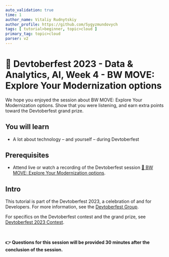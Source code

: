 ```yaml
---
auto_validation: true
time: 1
author_name: Vitaliy Rudnytskiy
author_profile: https://github.com/Sygyzmundovych
tags: [ tutorial>beginner, topic>cloud ]
primary_tag: topic>cloud
parser: v2
---
```


# 🔵 Devtoberfest 2023 - Data & Analytics, AI, Week 4 - BW MOVE: Explore Your Modernization options
<!-- description --> We hope you enjoyed the session about BW MOVE: Explore Your Modernization options. Show that you were listening, and earn extra points toward the Devtoberfest grand prize.

## You will learn
- A lot about technology – and yourself – during Devtoberfest

## Prerequisites
- Attend live or watch a recording of the Devtoberfest session [🔵 BW MOVE: Explore Your Modernization options](https://groups.community.sap.com/t5/devtoberfest/bw-move-explore-your-modernization-options/ec-p/283116#M356).

## Intro
This tutorial is part of the Devtoberfest 2023, a celebration of and for Developers. For more information, see the [Devtoberfest Group](https://groups.community.sap.com/t5/devtoberfest/gh-p/Devtoberfest).

For specifics on the Devtoberfest contest and the grand prize, see [Devtoberfest 2023 Contest](https://groups.community.sap.com/t5/devtoberfest-blog-posts/devtoberfest-2023-contest/ba-p/9357).

&nbsp;

<b>👉 Questions for this session will be provided 30 minutes after the conclusion of the session.</b>